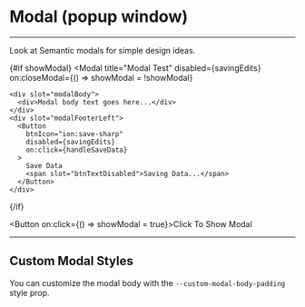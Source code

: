 <script lang="ts">
  import { Modal } from "/src/lib";
  import { Button } from "/src/lib";

  let showModal = false;
  let savingEdits = false;

  function handleSaveData() {
    savingEdits = true;
    setTimeout(() => savingEdits = false, 3000);
  }
</script>


# Modal (popup window)

---

Look at Semantic modals for simple design ideas.

{#if showModal}
  <Modal
    title="Modal Test"
    disabled={savingEdits}
    on:closeModal={() => showModal = !showModal}
  >
    <div slot="modalBody">
      <div>Modal body text goes here...</div>
    </div>
    <div slot="modalFooterLeft">
      <Button
        btnIcon="ion:save-sharp"
        disabled={savingEdits} 
        on:click={handleSaveData}
      >
        Save Data
        <span slot="btnTextDisabled">Saving Data...</span>
      </Button>
    </div>
  </Modal>
{/if}

<Button on:click={() => showModal = true}>Click To Show Modal</Button>

---

## Custom Modal Styles

You can customize the modal body with the `--custom-modal-body-padding` style prop.
